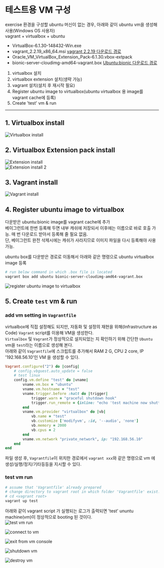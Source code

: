 # 테스트용 VM 구성  
exercise 환경을 구성할 ubuntu 머신이 없는 경우, 아래와 같이 ubuntu vm을 생성해 사용(Windows OS 사용자)  
vagrant + virtualbox + ubuntu  
- VirtualBox-6.1.30-148432-Win.exe [](https://download.virtualbox.org/virtualbox/6.1.30/VirtualBox-6.1.30-148432-Win.exe) 
- vagrant_2.2.19_x86_64.msi [vagrant 2.2.19 다운로드 경로](https://www.vagrantup.com/downloads) 
- Oracle_VM_VirtualBox_Extension_Pack-6.1.30.vbox-extpack [](https://download.virtualbox.org/virtualbox/6.1.30/Oracle_VM_VirtualBox_Extension_Pack-6.1.30.vbox-extpack) 
- bionic-server-cloudimg-amd64-vagrant.box [Ubuntu:bionic 다운로드 경로](https://app.vagrantup.com/ubuntu/boxes/bionic64)  
  
1. virtualbox 설치  
2. virtualbox extension 설치(생략 가능)  
3. vagrant 설치(설치 후 재시작 필요)  
4. Register ubuntu image to virtualbox(ubuntu virtualbox 용 image를 vagrant cache에 등록)  
5. Create 'test' vm & run  
  
---  

## 1. Virtualbox install  
![Virtualbox install](imgs/vbox_install.png)  
  
## 2. Virtualbox Extension pack install  
![Extension install](imgs/vbox_ext_install_00.png)  
![Extension install 2](imgs/vbox_ext_install.png)  
  
## 3. Vagrant install  
![Vagrant install](imgs/vagrant_install_00.png) 

## 4. Register ubuntu image to virtualbox  

다운받은 ubuntu:bionic image를 vagrant cache에 추가  
베이그런트에 한번 등록해 두면 내부 캐쉬에 저장되서 이후에는 이름으로 바로 호출 가능.
매 번 다운로드 받아서 등록해 줄 필요 없음.  
단, 베이그런트 완전 삭제시에는 캐쉬가 사라지므로 이미지 파일을 다시 등록해야 사용 가능.  
  
ubuntu box를 다운받은 경로로 이동해서 아래와 같은 명령으로 ubuntu virtualbox image 등록  
```bash
# run below command in which .box file is located 
vagrant box add ubuntu bionic-server-cloudimg-amd64-vagrant.box
``` 
![register ubuntu image to virtualbox](imgs/vagrant_ubuntu_add_install.png) 
  
## 5. Create `test` vm & run  
### add vm setting in `Vagrantfile` 
virtualbox에 직접 설정해도 되지만, 자동화 및 설정의 재현을 위해(Infrastructure as Code) `Vagrant` script를 이용해 VM을 생성한다.  
`Virtualbox` 및 `Vagrant`가 정상적으로 설치되었는 지 확인하기 위해 간단한 `Ubuntu` vm을 `test`라는 이름으로 생성해 본다.  
아래와 같이 `Vagrantfile`에 스크립트를 추가해서 RAM 2 G, CPU 2 core, IP '192.168.56.10'인 VM 을 생성할 수 있다.  
```ruby
Vagrant.configure("2") do |config|
    # config.vbguest.auto_update = false
    # test linux 
    config.vm.define "test" do |vname|
        vname.vm.box = "ubuntu"
        vname.vm.hostname = "test"
        vname.trigger.before :halt do |trigger|
            trigger.warn = "graceful shutdown hook"
            trigger.run_remote = {inline: "echo 'test machine now shutting down'"}
        end
        vname.vm.provider "virtualbox" do |vb|
            vb.name = "test"
            vb.customize ['modifyvm', :id, '--audio', 'none']
            vb.memory = 2000
            vb.cpus = 2
        end
        vname.vm.network "private_network", ip: "192.168.56.10"
    end
end  
```  
  
파일 생성 후, `Vagrantfile`이 위치한 경로에서 `vagrant xxx`와 같은 명령으로 vm 에 생성/실행/정지/기타등등을 지시할 수 있다.  
### test vm run  
```bash
# assume that 'Vagrantfile' already prepared
# change directory to vagrant root in which folder 'Vagrantfile' exist. (./spark/host-vm)  
# cd <vagrant root>
vagrant up test
```
아래와 같이 vagrant script 가 실행되는 로그가 출력되면 'test' ununtu machine(vm)이 정상적으로 booting 된 것이다.  
![test vm run](imgs/vagrant_up_ubuntu_test.png)  
  
![connect to vm](imgs/vagrant_up_ubuntu_test_ssh_connect.png)  

![exit from vm console](imgs/vagrant_console_exit.png)  

![shutdown vm](imgs/vagrant_vm_halt.png)  

![destroy vm](imgs/vagrant_vm_destroy.png)  


